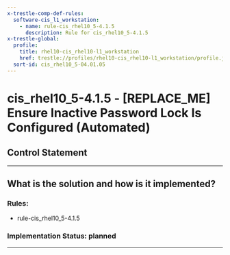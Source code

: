 ```yaml
---
x-trestle-comp-def-rules:
  software-cis_l1_workstation:
    - name: rule-cis_rhel10_5-4.1.5
      description: Rule for cis_rhel10_5-4.1.5
x-trestle-global:
  profile:
    title: rhel10-cis_rhel10-l1_workstation
    href: trestle://profiles/rhel10-cis_rhel10-l1_workstation/profile.json
  sort-id: cis_rhel10_5-04.01.05
---
```


# cis_rhel10_5-4.1.5 - \[REPLACE_ME\] Ensure Inactive Password Lock Is Configured (Automated)

## Control Statement

______________________________________________________________________

## What is the solution and how is it implemented?

<!-- For implementation status enter one of: implemented, partial, planned, alternative, not-applicable -->

<!-- Note that the list of rules under ### Rules: is read-only and changes will not be captured after assembly to JSON -->

<!-- Add control implementation description here for control: cis_rhel10_5-4.1.5 -->

### Rules:

  - rule-cis_rhel10_5-4.1.5

### Implementation Status: planned

______________________________________________________________________

